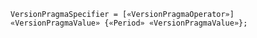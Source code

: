 <!-- This file is generated automatically by infrastructure scripts. Please don't edit by hand. -->

<!-- markdownlint-disable first-line-h1 -->

```{ .ebnf .slang-ebnf #VersionPragmaSpecifier }
VersionPragmaSpecifier = [«VersionPragmaOperator»] «VersionPragmaValue» {«Period» «VersionPragmaValue»};
```
